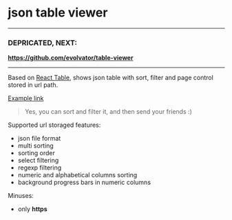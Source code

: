 # json table viewer

---

### DEPRICATED, NEXT:
**https://github.com/evolvator/table-viewer**

---

Based on [React Table](https://react-table.js.org), shows json table with sort, filter and page control stored in url path.

[Example link](https://ivansglazunov.github.io/json-table-viewer/#/%7B%22path%22%3A%22https%3A%2F%2Fapi.jsonbin.io%2Fb%2F5b140a867a973f4ce5785198%2F1%22%2C%22sorted%22%3A[%7B%22id%22%3A%22q_au_1%22%2C%22desc%22%3Atrue%7D%2C%7B%22id%22%3A%22q_au_2%22%2C%22desc%22%3Atrue%7D]%2C%22filtered%22%3A[%7B%22id%22%3A%22i_deg%22%2C%22value%22%3A%7B%22allowed%22%3A[]%2C%22regexp%22%3A%22%22%7D%7D%2C%7B%22id%22%3A%22orbit_class%22%2C%22value%22%3A%7B%22allowed%22%3A[%22Amor%22]%2C%22regexp%22%3A%22%22%7D%7D%2C%7B%22id%22%3A%22moid_au%22%2C%22value%22%3A%7B%22allowed%22%3A[]%2C%22regexp%22%3A%22%5E0%22%7D%7D]%2C%22page%22%3A0%2C%22pageSize%22%3A50%7D)

> Yes, you can sort and filter it, and then send your friends :)

Supported url storaged features:

- json file format
- multi sorting
- sorting order
- select filtering
- regexp filtering
- numeric and alphabetical columns sorting
- background progress bars in numeric columns

Minuses:

- only **https**
